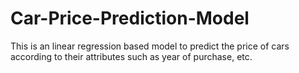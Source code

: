 # Car-Price-Prediction-Model
This is an linear regression based model to predict the price of cars according to their attributes such as year of purchase, etc.
